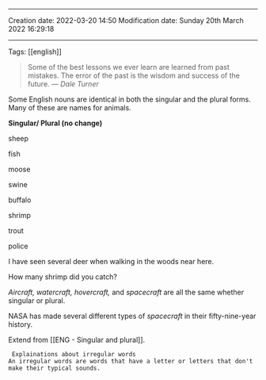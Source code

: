 
----
Creation date: 2022-03-20 14:50
Modification date: Sunday 20th March 2022 16:29:18

----

Tags: [[english]]

> Some of the best lessons we ever learn are learned from past mistakes. The error of the past is the wisdom and success of the future.
> — <cite>Dale Turner</cite>


Some English nouns are identical in both the singular and the plural forms. Many of these are names for animals.

**Singular/ Plural (no change)**

sheep

fish

moose

swine

buffalo

shrimp

trout

police

I have seen several deer when walking in the woods near here.

How many shrimp did you catch?

_Aircraft, watercraft, hovercraft,_ and _spacecraft_ are all the same whether singular or plural.

NASA has made several different types of *spacecraft* in their fifty-nine-year history.

Extend from [[ENG - Singular and plural]].

	 Explainations about irregular words
	An irregular words are words that have a letter or letters that don't make their typical sounds.